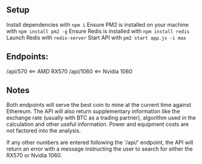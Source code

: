 ## Setup

Install dependencies with `npm i`
Ensure PM2 is installed on your machine with `npm install pm2 -g`
Ensure Redis is installed with `npm install redis`
Launch Redis with `redis-server`
Start API with `pm2 start app.js -i max`

## Endpoints:
/api/570   <== AMD RX570
/api/1060  <== Nvidia 1060

## Notes
Both endpoints will serve the best coin to mine at the current time against Ethereum. The API will also return supplementary information like the exchange rate (usually with BTC as a trading partner), algorithm used in the calculation and other useful information. Power and equipment costs are not factored into the analysis.

If any other numbers are entered following the '/api/' endpoint, the API will return an error with a message instructing the user to search for either the RX570 or Nvidia 1060.